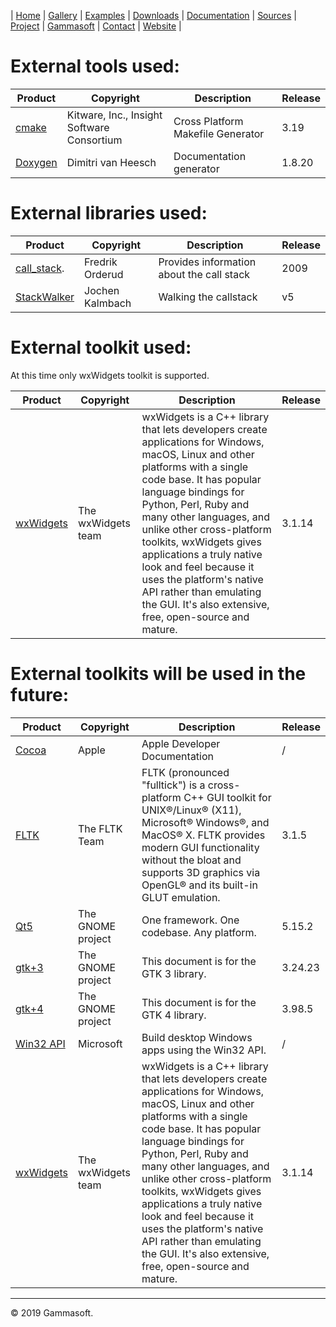 | [Home](home.md) | [Gallery](gallery.md) | [Examples](examples.md) | [Downloads](downloads.md) | [Documentation](documentation.md) | [Sources](https://github.com/gammasoft71/xtd) | [Project](https://sourceforge.net/projects/xtdpro/) | [Gammasoft](gammasoft.md)  | [Contact](contact.md) | [Website](https://gammasoft71.wixsite.com/gammasoft) |

# External tools used:

| Product                           | Copyright                                  | Description                       | Release |
|-----------------------------------|--------------------------------------------|-----------------------------------|---------|
| [cmake](https://www.cmake.org)    | Kitware, Inc., Insight Software Consortium | Cross Platform Makefile Generator | 3.19    |
| [Doxygen](http://www.doxygen.org) | Dimitri van Heesch                         | Documentation generator           | 1.8.20  |

# External libraries used:

| Product                                                                         | Copyright       | Description                               | Release |
|---------------------------------------------------------------------------------|-----------------|-------------------------------------------|---------|
| [call_stack](http://stacktrace.sourceforge.net/).                               | Fredrik Orderud | Provides information about the call stack | 2009    |
| [StackWalker](https://www.codeproject.com/Articles/11132/Walking-the-callstack) | Jochen Kalmbach | Walking the callstack                     | v5      |

# External toolkit used:

At this time only wxWidgets toolkit is supported.

| Product                                                      | Copyright          | Description                                                                                                                                                                                                                                                                                                                                                                                                                                                  | Release |
|--------------------------------------------------------------|--------------------|--------------------------------------------------------------------------------------------------------------------------------------------------------------------------------------------------------------------------------------------------------------------------------------------------------------------------------------------------------------------------------------------------------------------------------------------------------------|---------|
| [wxWidgets](https://wxwidgets.org)                           | The wxWidgets team | wxWidgets is a C++ library that lets developers create applications for Windows, macOS, Linux and other platforms with a single code base. It has popular language bindings for Python, Perl, Ruby and many other languages, and unlike other cross-platform toolkits, wxWidgets gives applications a truly native look and feel because it uses the platform's native API rather than emulating the GUI. It's also extensive, free, open-source and mature. | 3.1.14  |

# External toolkits will be used in the future:

| Product                                                      | Copyright          | Description                                                                                                                                                                                                                                                                                                                                                                                                                                                  | Release |
|--------------------------------------------------------------|--------------------|--------------------------------------------------------------------------------------------------------------------------------------------------------------------------------------------------------------------------------------------------------------------------------------------------------------------------------------------------------------------------------------------------------------------------------------------------------------|---------|
| [Cocoa](https://developer.apple.com/documentation)           | Apple              | Apple Developer Documentation                                                                                                                                                                                                                                                                                                                                                                                                                                | /       |
| [FLTK](http://www.fltk.org)                                  | The FLTK Team      | FLTK (pronounced "fulltick") is a cross-platform C++ GUI toolkit for UNIX®/Linux® (X11), Microsoft® Windows®, and MacOS® X. FLTK provides modern GUI functionality without the bloat and supports 3D graphics via OpenGL® and its built-in GLUT emulation.                                                                                                                                                                                                   | 3.1.5   |
| [Qt5](http://www.qt.io)                                      | The GNOME project  | One framework. One codebase. Any platform.                                                                                                                                                                                                                                                                                                                                                                                                                   | 5.15.2  |
| [gtk+3](http://www.gnome.org/gtk3)                           | The GNOME project  | This document is for the GTK 3 library.                                                                                                                                                                                                                                                                                                                                                                                                                      | 3.24.23 |
| [gtk+4](http://www.gnome.org/gtk4)                           | The GNOME project  | This document is for the GTK 4 library.                                                                                                                                                                                                                                                                                                                                                                                                                      | 3.98.5  |
| [Win32 API](https://docs.microsoft.com/en-us/windows/win32/) | Microsoft          | Build desktop Windows apps using the Win32 API.                                                                                                                                                                                                                                                                                                                                                                                                              | /       |
| [wxWidgets](https://wxwidgets.org)                           | The wxWidgets team | wxWidgets is a C++ library that lets developers create applications for Windows, macOS, Linux and other platforms with a single code base. It has popular language bindings for Python, Perl, Ruby and many other languages, and unlike other cross-platform toolkits, wxWidgets gives applications a truly native look and feel because it uses the platform's native API rather than emulating the GUI. It's also extensive, free, open-source and mature. | 3.1.14  |

______________________________________________________________________________________________

© 2019 Gammasoft.
